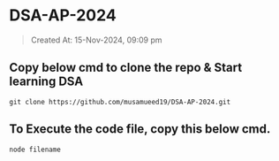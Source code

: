 # DSA-AP-2024 
>Created At: 15-Nov-2024, 09:09 pm

## Copy below cmd to clone the repo & Start learning DSA
```
git clone https://github.com/musamueed19/DSA-AP-2024.git
```
## To Execute the code file, copy this below cmd.
```
node filename
```


